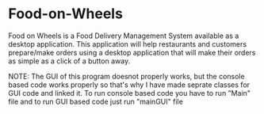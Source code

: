 # Food-on-Wheels
Food on Wheels is a Food Delivery Management System available as a desktop application. This application will help restaurants and customers prepare/make orders using a desktop application that will make their orders as simple as a click of a button away.

NOTE: The GUI of this program doesnot properly works, but the console based code works properly so that's why I have made seprate classes for GUI code and linked it. To run console based code you have to run "Main" file and to run GUI based code just run "mainGUI" file
